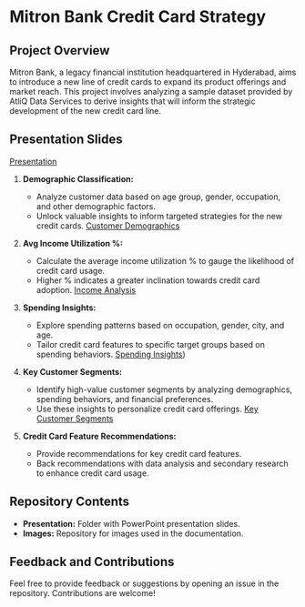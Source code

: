 # Mitron Bank Credit Card Strategy

## Project Overview

Mitron Bank, a legacy financial institution headquartered in Hyderabad, aims to introduce a new line of credit cards to expand its product offerings and market reach. This project involves analyzing a sample dataset provided by AtliQ Data Services to derive insights that will inform the strategic development of the new credit card line.

## Presentation Slides

[Presentation](https://github.com/psmadal1203/Credit_Card_Strategy/blob/main/Mitron%20Bank%20Credit%20Card%20Analysis-Slides.pdf)

1. **Demographic Classification:**
   - Analyze customer data based on age group, gender, occupation, and other demographic factors.
   - Unlock valuable insights to inform targeted strategies for the new credit cards.
 [Customer Demographics](https://github.com/psmadal1203/Credit_Card_Strategy/blob/main/Customer%20Demographics.JPG)

2. **Avg Income Utilization %:**
   - Calculate the average income utilization % to gauge the likelihood of credit card usage.
   - Higher % indicates a greater inclination towards credit card adoption.
[Income Analysis](https://github.com/psmadal1203/Credit_Card_Strategy/blob/main/Income%20Analysis.JPG)

3. **Spending Insights:**
   - Explore spending patterns based on occupation, gender, city, and age.
   - Tailor credit card features to specific target groups based on spending behaviors.
[Spending Insights](https://github.com/psmadal1203/Credit_Card_Strategy/blob/main/Spending%20Insights.JPG))

4. **Key Customer Segments:**
   - Identify high-value customer segments by analyzing demographics, spending behaviors, and financial preferences.
   - Use these insights to personalize credit card offerings.
[Key Customer Segments](https://github.com/psmadal1203/Credit_Card_Strategy/blob/main/Key%20Customers.JPG)

5. **Credit Card Feature Recommendations:**
   - Provide recommendations for key credit card features.
   - Back recommendations with data analysis and secondary research to enhance credit card usage.

## Repository Contents

- **Presentation:** Folder with PowerPoint presentation slides.
- **Images:** Repository for images used in the documentation.


## Feedback and Contributions

Feel free to provide feedback or suggestions by opening an issue in the repository. Contributions are welcome!

